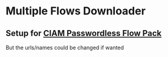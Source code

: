 # Multiple Flows Downloader

## Setup for [CIAM Passwordless Flow Pack](https://support.pingidentity.com/s/marketplace-integration/a7iDo0000010xwlIAA/passwordless-flow-pack-customer-identities)

But the urls/names could be changed if wanted